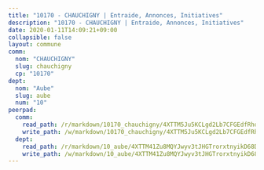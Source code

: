 ```yaml
---
title: "10170 - CHAUCHIGNY | Entraide, Annonces, Initiatives"
description: "10170 - CHAUCHIGNY | Entraide, Annonces, Initiatives"
date: 2020-01-11T14:09:21+09:00
collapsible: false
layout: commune
comm:
  nom: "CHAUCHIGNY"
  slug: chauchigny
  cp: "10170"
dept:
  nom: "Aube"
  slug: aube
  num: "10"
peerpad:
  comm:
    read_path: /r/markdown/10170_chauchigny/4XTTM5Ju5KCLgd2Lb7CFGEdfRhqMW9XzoYsRQovcNnLS8gmka
    write_path: /w/markdown/10170_chauchigny/4XTTM5Ju5KCLgd2Lb7CFGEdfRhqMW9XzoYsRQovcNnLS8gmka-K3TgUvt2GckqirHNZbs8ZMyJ7GZUhYUo8v1rTerMnwDze46gmvrLaurzsUniVKeM2W68yjpWiigjFJWGccvyzk75ZS4NT25YyYpi9MmwikUvqtVVDMm856du9AvrJYyGvteqrCDk
  dept:
    read_path: /r/markdown/10_aube/4XTTM41Zu8MQYJwyv3tJHGTrorxtnyikD68DsVemyiZk3ThMz
    write_path: /w/markdown/10_aube/4XTTM41Zu8MQYJwyv3tJHGTrorxtnyikD68DsVemyiZk3ThMz-K3TgTmGUJaeXhcyrKr3gXoqmq82GkfYoTwSCbr39jXo2qoiz4eMZ1zWf94tEK8PkgCEQwZ6j878iec7q7nyW22BbTVtKr2C3mJwkjMoqhPxRA9brvyfx2cZBiMVgJntTtrf7GrDW
---
```


